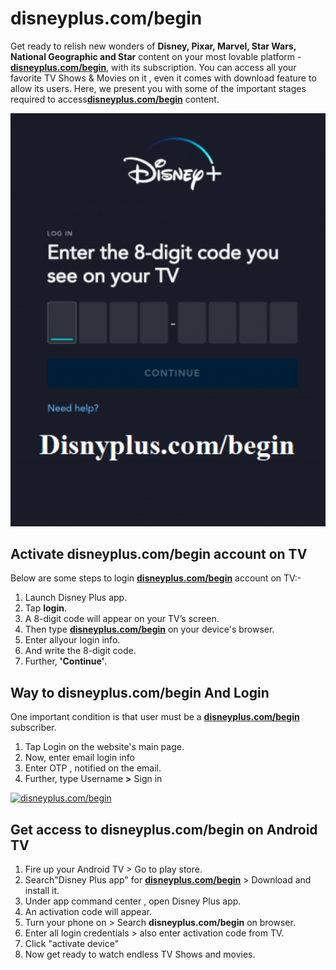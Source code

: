 # disneyplus.com/begin

Get ready to relish new wonders of **Disney, Pixar, Marvel, Star Wars, National Geographic and Star** content on your most lovable platform - [**disneyplus.com/begin**](), with its subscription. You can access all your favorite TV Shows & Movies on it , even it comes with download feature to allow its users. Here, we present you with some of the important stages required to access[**disneyplus.com/begin**]() content.



[![disneyplus.com/begin ](dis-plu-code.png)]()





## Activate disneyplus.com/begin account on TV

Below are some steps to login [**disneyplus.com/begin**]()  account on TV:-
1. Launch Disney Plus app.
2. Tap **login**.
3. A 8-digit code will appear on your TV’s screen.
4. Then type [**disneyplus.com/begin**]() on your device's browser.
5. Enter allyour login info.
6. And write the 8-digit code.
7. Further, **'Continue'**.




## Way to disneyplus.com/begin And Login


One important condition is that user must be a  [**disneyplus.com/begin**]() subscriber.

1. Tap Login on the website's main page.
2. Now, enter email  login info 
3. Enter OTP , notified on the email.
4. Further, type Username **>**  Sign in


 
[![disneyplus.com/begin ](disney-plus.png)]()



## Get access to disneyplus.com/begin on Android TV
1. Fire up your Android TV > Go to play store.
2. Search"Disney Plus app" for [**disneyplus.com/begin**]() > Download and install it.  
3. Under app command center , open Disney Plus app.
4. An activation code will appear.
5. Turn your phone on > Search **disneyplus.com/begin** on browser.
6. Enter all login credentials > also enter activation code from TV.
7. Click "activate device"
8. Now get ready to watch endless TV Shows and movies.
